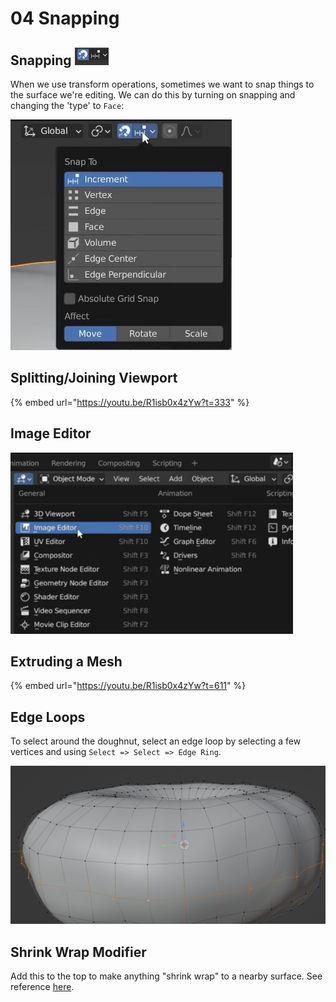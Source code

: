 # 04 Snapping

## Snapping ![](<../../.gitbook/assets/image (651).png>)

When we use transform operations, sometimes we want to snap things to the surface we're editing. We can do this by turning on snapping and changing the 'type' to `Face`:

![Switch to "Face" and turn on "Project Individual Elements"](<../../.gitbook/assets/image (643) (1) (1).png>)

## Splitting/Joining Viewport

{% embed url="https://youtu.be/R1isb0x4zYw?t=333" %}

## Image Editor

![](<../../.gitbook/assets/image (654).png>)

## Extruding a Mesh

{% embed url="https://youtu.be/R1isb0x4zYw?t=611" %}

## Edge Loops

To select around the doughnut, select an edge loop by selecting a few vertices and using `Select => Select => Edge Ring`.&#x20;

![Doughnut with edge ring selected](<../../.gitbook/assets/image (646).png>)

## Shrink Wrap Modifier

Add this to the top to make anything "shrink wrap" to a nearby surface. See reference [here](https://youtu.be/R1isb0x4zYw?t=875).
